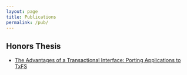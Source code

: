 ```yaml
---
layout: page
title: Publications
permalink: /pub/
---
```


## Honors Thesis
- [The Advantages of a Transactional Interface: Porting Applications to
  TxFS][honors-thesis]

[honors-thesis]: https://apps.cs.utexas.edu/apps/tech-reports/27249
